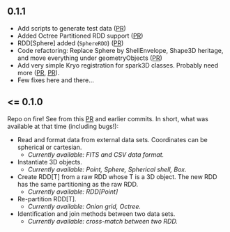 ## 0.1.1

- Add scripts to generate test data ([PR](https://github.com/JulienPeloton/spark3D/pull/34))
- Added Octree Partitioned RDD support ([PR](https://github.com/JulienPeloton/spark3D/pull/36))
- RDD[Sphere] added (`SphereRDD`) ([PR](https://github.com/JulienPeloton/spark3D/pull/38))
- Code refactoring: Replace Sphere by ShellEnvelope, Shape3D heritage, and move everything under geometryObjects ([PR](https://github.com/JulienPeloton/spark3D/pull/40))
- Add very simple Kryo registration for spark3D classes. Probably need more ([PR](https://github.com/JulienPeloton/spark3D/pull/31), [PR](https://github.com/JulienPeloton/spark3D/pull/28)).
- Few fixes here and there...

## <= 0.1.0

Repo on fire! See from this [PR](https://github.com/JulienPeloton/spark3D/pull/33) and earlier commits. In short, what was available at that time (including bugs!):

- Read and format data from external data sets. Coordinates can be spherical or cartesian.
  - *Currently available: FITS and CSV data format.*
- Instantiate 3D objects.
  - *Currently available: Point, Sphere, Spherical shell, Box.*
- Create RDD[T] from a raw RDD whose T is a 3D object. The new RDD has the same partitioning as the raw RDD.
  - *Currently available: RDD[Point]*
- Re-partition RDD[T].
  - *Currently available: Onion grid, Octree.*
- Identification and join methods between two data sets.
  - *Currently available: cross-match between two RDD.*